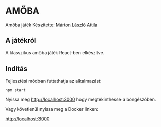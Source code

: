 # AMŐBA

Amőba játék
Készítette: [Márton László Attila](https://github.com/marton-laszlo-attila)

## A játékról

A klasszikus amőba játék React-ben elkészítve.

## Indítás

Fejlesztési módban futtathatja az alkalmazást:

<pre><code>npm start</code></pre>

Nyissa meg [http://localhost:3000](http://localhost:3000) hogy megtekinthesse a böngészőben.

Vagy követlenül nyissa meg a Docker linken:

[http://localhost:3000](http://localhost:3000)

